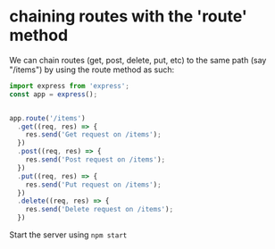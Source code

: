 # chaining routes with the 'route' method

We can chain routes (get, post, delete, put, etc) to the same path (say "/items") by using the route method as such:

```javascript
import express from 'express';
const app = express();


app.route('/items')
  .get((req, res) => {
    res.send('Get request on /items');
  })
  .post((req, res) => {
    res.send('Post request on /items');
  })
  .put((req, res) => {
    res.send('Put request on /items');
  })
  .delete((req, res) => {
    res.send('Delete request on /items');
  })

```

Start the server using `npm start`







